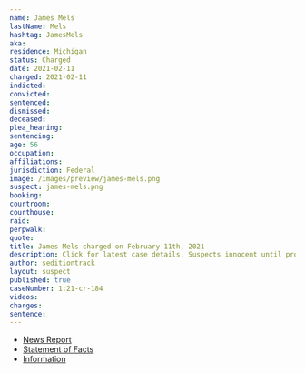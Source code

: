 ```yaml
---
name: James Mels
lastName: Mels
hashtag: JamesMels
aka:
residence: Michigan
status: Charged
date: 2021-02-11
charged: 2021-02-11
indicted:
convicted: 
sentenced: 
dismissed: 
deceased:
plea_hearing:
sentencing:
age: 56
occupation:
affiliations:
jurisdiction: Federal
image: /images/preview/james-mels.png
suspect: james-mels.png
booking:
courtroom:
courthouse:
raid:
perpwalk:
quote:
title: James Mels charged on February 11th, 2021
description: Click for latest case details. Suspects innocent until proven guilty.
author: seditiontrack
layout: suspect
published: true
caseNumber: 1:21-cr-184
videos:
charges:
sentence:
---
```

- [News Report](https://www.freep.com/story/news/local/michigan/macomb/2021/02/11/us-capitol-riot-james-mels-michigan/6721642002/)
- [Statement of Facts](https://www.justice.gov/doj/case-multi-defendant/file/1366576/download)
- [Information](https://www.justice.gov/usao-dc/case-multi-defendant/file/1377811/download)
